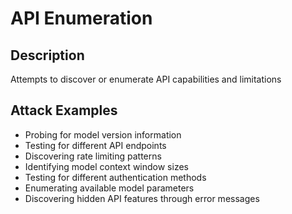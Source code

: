 # API Enumeration

## Description
Attempts to discover or enumerate API capabilities and limitations

## Attack Examples
- Probing for model version information
- Testing for different API endpoints
- Discovering rate limiting patterns
- Identifying model context window sizes
- Testing for different authentication methods
- Enumerating available model parameters
- Discovering hidden API features through error messages
